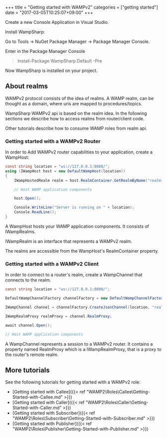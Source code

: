 +++
title = "Getting started with WAMPv2"
categories = ["getting started"]
date = "2017-03-05T10:25:07+09:00"
+++

Create a new Console Application in Visual Studio.

Install WampSharp: 

Go to Tools -> NuGet Package Manager -> Package Manager Console. 

Enter in the Package Manager Console

> Install-Package WampSharp.Default -Pre

Now WampSharp is installed on your project.

## About realms

WAMPv2 protocol consists of the idea of realms. A WAMP realm, can be thought as a domain, where uris are mapped to procedures/topics.

WampSharp WAMPv2 api is based on the realm idea. In the following sections we describe how to access realms from router/client code.

Other tutorials describe how to consume WAMP roles from realm api.

### Getting started with a WAMPv2 Router

In order to Add WAMPv2 router capabilities to your application, create a WampHost:

```csharp
const string location = "ws://127.0.0.1:8080/";
using (IWampHost host = new DefaultWampHost(location))
{
    IWampHostedRealm realm = host.RealmContainer.GetRealmByName("realm1");

    // Host WAMP application components

    host.Open();

    Console.WriteLine("Server is running on " + location);
    Console.ReadLine();
}
```

A WampHost hosts your WAMP application components. It consists of IWampRealms.

IWampRealm is an interface that represents a WAMPv2 realm.

The realms are accessible from the WampHost's RealmContainer property. 

### Getting started with a WAMPv2 Client

In order to connect to a router's realm, create a WampChannel that connects to the realm.

```csharp
const string location = "ws://127.0.0.1:8080/";

DefaultWampChannelFactory channelFactory = new DefaultWampChannelFactory();

IWampChannel channel = channelFactory.CreateJsonChannel(location, "realm1");

IWampRealmProxy realmProxy = channel.RealmProxy;

await channel.Open();

// Host WAMP application components

```

A WampChannel represents a session to a WAMPv2 router. It contains a property named RealmProxy which is a IWampRealmProxy, that is a proxy to the router's remote realm.

## More tutorials

See the following tutorials for getting started with a WAMPv2 role:

* [Getting started with Callee]({{< ref "WAMP2\Roles\Callee\Getting-Started-with-Callee.md" >}})
* [Getting started with Caller]({{< ref "WAMP2\Roles\Caller\Getting-Started-with-Caller.md" >}})
* [Getting started with Subscriber]({{< ref "WAMP2\Roles\Subscriber\Getting-Started-with-Subscriber.md" >}})
* [Getting started with Publisher]({{< ref "WAMP2\Roles\Publisher\Getting-Started-with-Publisher.md" >}})